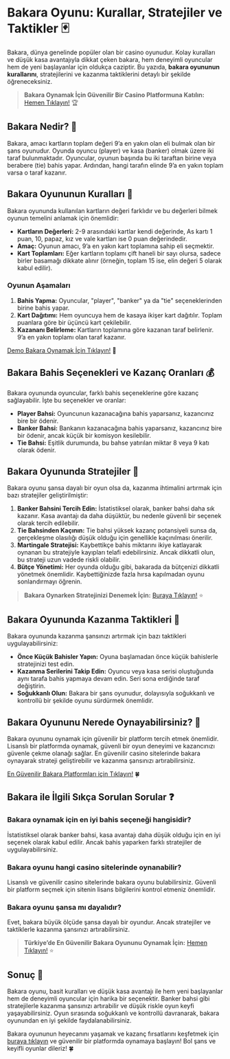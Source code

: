 # Bakara Oyunu: Kurallar, Stratejiler ve Taktikler 🃏

Bakara, dünya genelinde popüler olan bir casino oyunudur. Kolay kuralları ve düşük kasa avantajıyla dikkat çeken bakara, hem deneyimli oyuncular hem de yeni başlayanlar için oldukça caziptir. Bu yazıda, **bakara oyununun kurallarını**, stratejilerini ve kazanma taktiklerini detaylı bir şekilde öğreneceksiniz.

> **Bakara Oynamak İçin Güvenilir Bir Casino Platformuna Katılın:** [Hemen Tıklayın!](https://casinotr.link/gWCRZ4) 🏆

## Bakara Nedir? 🎲

Bakara, amacı kartların toplam değeri 9’a en yakın olan eli bulmak olan bir şans oyunudur. Oyunda oyuncu (player) ve kasa (banker) olmak üzere iki taraf bulunmaktadır. Oyuncular, oyunun başında bu iki taraftan birine veya berabere (tie) bahis yapar. Ardından, hangi tarafın elinde 9’a en yakın toplam varsa o taraf kazanır.

## Bakara Oyununun Kuralları 📜

Bakara oyununda kullanılan kartların değeri farklıdır ve bu değerleri bilmek oyunun temelini anlamak için önemlidir:

- **Kartların Değerleri:** 2-9 arasındaki kartlar kendi değerinde, As kartı 1 puan, 10, papaz, kız ve vale kartları ise 0 puan değerindedir.
- **Amaç:** Oyunun amacı, 9’a en yakın kart toplamına sahip eli seçmektir.
- **Kart Toplamları:** Eğer kartların toplamı çift haneli bir sayı olursa, sadece birler basamağı dikkate alınır (örneğin, toplam 15 ise, elin değeri 5 olarak kabul edilir).

### Oyunun Aşamaları

1. **Bahis Yapma:** Oyuncular, "player", "banker" ya da "tie" seçeneklerinden birine bahis yapar.
2. **Kart Dağıtımı:** Hem oyuncuya hem de kasaya ikişer kart dağıtılır. Toplam puanlara göre bir üçüncü kart çekilebilir.
3. **Kazananı Belirleme:** Kartların toplamına göre kazanan taraf belirlenir. 9’a en yakın toplamı olan taraf kazanır.

[Demo Bakara Oynamak İçin Tıklayın!](https://casinotr.link/gWCRZ4) 🎉

## Bakara Bahis Seçenekleri ve Kazanç Oranları 💰

Bakara oyununda oyuncular, farklı bahis seçeneklerine göre kazanç sağlayabilir. İşte bu seçenekler ve oranlar:

- **Player Bahsi:** Oyuncunun kazanacağına bahis yaparsanız, kazancınız bire bir ödenir.
- **Banker Bahsi:** Bankanın kazanacağına bahis yaparsanız, kazancınız bire bir ödenir, ancak küçük bir komisyon kesilebilir.
- **Tie Bahsi:** Eşitlik durumunda, bu bahse yatırılan miktar 8 veya 9 katı olarak ödenir.

## Bakara Oyununda Stratejiler 🧠

Bakara oyunu şansa dayalı bir oyun olsa da, kazanma ihtimalini artırmak için bazı stratejiler geliştirilmiştir:

1. **Banker Bahsini Tercih Edin:** İstatistiksel olarak, banker bahsi daha sık kazanır. Kasa avantajı da daha düşüktür, bu nedenle güvenli bir seçenek olarak tercih edilebilir.
2. **Tie Bahsinden Kaçının:** Tie bahsi yüksek kazanç potansiyeli sunsa da, gerçekleşme olasılığı düşük olduğu için genellikle kaçınılması önerilir.
3. **Martingale Stratejisi:** Kaybettikçe bahis miktarını ikiye katlayarak oynanan bu stratejiyle kayıpları telafi edebilirsiniz. Ancak dikkatli olun, bu strateji uzun vadede riskli olabilir.
4. **Bütçe Yönetimi:** Her oyunda olduğu gibi, bakarada da bütçenizi dikkatli yönetmek önemlidir. Kaybettiğinizde fazla hırsa kapılmadan oyunu sonlandırmayı öğrenin.

> **Bakara Oynarken Stratejinizi Denemek İçin:** [Buraya Tıklayın!](https://casinotr.link/gWCRZ4) ⭐

## Bakara Oyununda Kazanma Taktikleri 🎯

Bakara oyununda kazanma şansınızı artırmak için bazı taktikleri uygulayabilirsiniz:

- **Önce Küçük Bahisler Yapın:** Oyuna başlamadan önce küçük bahislerle stratejinizi test edin.
- **Kazanma Serilerini Takip Edin:** Oyuncu veya kasa serisi oluştuğunda aynı tarafa bahis yapmaya devam edin. Seri sona erdiğinde taraf değiştirin.
- **Soğukkanlı Olun:** Bakara bir şans oyunudur, dolayısıyla soğukkanlı ve kontrollü bir şekilde oyunu sürdürmek önemlidir.

## Bakara Oyununu Nerede Oynayabilirsiniz? 🎲

Bakara oyununu oynamak için güvenilir bir platform tercih etmek önemlidir. Lisanslı bir platformda oynamak, güvenli bir oyun deneyimi ve kazancınızı güvenle çekme olanağı sağlar. En güvenilir casino sitelerinde bakara oynayarak strateji geliştirebilir ve kazanma şansınızı artırabilirsiniz.

[En Güvenilir Bakara Platformları için Tıklayın!](https://casinotr.link/gWCRZ4) 🍀

## Bakara ile İlgili Sıkça Sorulan Sorular ❓

### Bakara oynamak için en iyi bahis seçeneği hangisidir?

İstatistiksel olarak banker bahsi, kasa avantajı daha düşük olduğu için en iyi seçenek olarak kabul edilir. Ancak bahis yaparken farklı stratejiler de uygulayabilirsiniz.

### Bakara oyunu hangi casino sitelerinde oynanabilir?

Lisanslı ve güvenilir casino sitelerinde bakara oyunu bulabilirsiniz. Güvenli bir platform seçmek için sitenin lisans bilgilerini kontrol etmeniz önemlidir.

### Bakara oyunu şansa mı dayalıdır?

Evet, bakara büyük ölçüde şansa dayalı bir oyundur. Ancak stratejiler ve taktiklerle kazanma şansınızı artırabilirsiniz.

> **Türkiye’de En Güvenilir Bakara Oyununu Oynamak İçin:** [Hemen Tıklayın!](https://casinotr.link/gWCRZ4) ⭐

## Sonuç 🎯

Bakara oyunu, basit kuralları ve düşük kasa avantajı ile hem yeni başlayanlar hem de deneyimli oyuncular için harika bir seçenektir. Banker bahsi gibi stratejilerle kazanma şansınızı artırabilir ve düşük riskle oyun keyfi yaşayabilirsiniz. Oyun sırasında soğukkanlı ve kontrollü davranarak, bakara oyunundan en iyi şekilde faydalanabilirsiniz.

Bakara oyununun heyecanını yaşamak ve kazanç fırsatlarını keşfetmek için [buraya tıklayın](https://casinotr.link/gWCRZ4) ve güvenilir bir platformda oynamaya başlayın! Bol şans ve keyifli oyunlar dileriz! 🍀

